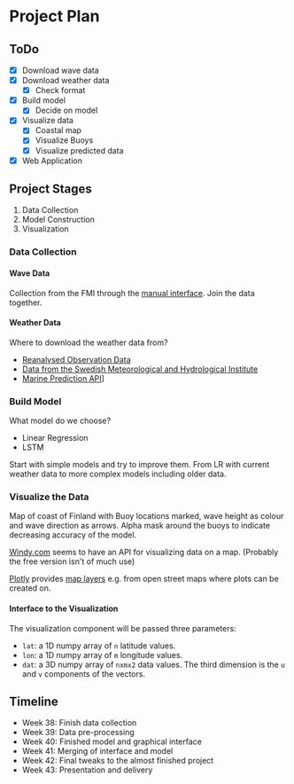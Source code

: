 # Project Plan

## ToDo

* [x] Download wave data
* [x] Download weather data
  * [x] Check format
* [x] Build model
  * [x] Decide on model
* [x] Visualize data
  * [x] Coastal map
  * [x] Visualize Buoys
  * [x] Visualize predicted data
* [x] Web Application

## Project Stages

1. Data Collection
2. Model Construction
3. Visualization

### Data Collection

#### Wave Data

Collection from the FMI through the [manual interface](https://en.ilmatieteenlaitos.fi/download-observations).
Join the data together.

#### Weather Data

Where to download the weather data from?

* [Reanalysed Observation Data](https://cds.climate.copernicus.eu/cdsapp#!/dataset/reanalysis-era5-single-levels?tab=form)
* [Data from the Swedish Meteorological and Hydrological Institute](https://opendata.smhi.se/apidocs/metfcst/get-forecast.html)
* [Marine Prediction API](https://docs.tidetech.org/data-api/?shell#introduction)]

### Build Model

What model do we choose?

* Linear Regression
* LSTM

Start with simple models and try to improve them. From LR with current weather data to more complex models including older data.

### Visualize the Data

Map of coast of Finland with Buoy locations marked, wave height as colour and wave direction as arrows. Alpha mask around the buoys to indicate decreasing accuracy of the model.

[Windy.com](https://api.windy.com/map-forecast) seems to have an API for visualizing data on a map. (Probably the free version isn't of much use)

[Plotly](https://plotly.com) provides [map layers](https://plotly.com/python/mapbox-layers/) e.g. from open street maps where plots can be created on.

#### Interface to the Visualization

The visualization component will be passed three parameters:

* `lat`: a 1D numpy array of `n` latitude values.
* `lon`: a 1D numpy array of `m` longitude values.
* `dat`: a 3D numpy array of `nxmx2` data values. The third dimension is the `u` and `v` components of the vectors.

## Timeline

* Week 38: Finish data collection
* Week 39: Data pre-processing
* Week 40: Finished model and graphical interface
* Week 41: Merging of interface and model
* Week 42: Final tweaks to the almost finished project
* Week 43: Presentation and delivery